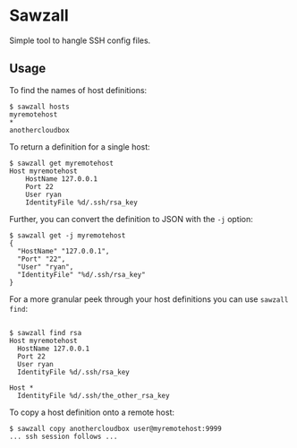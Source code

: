 # Sawzall

Simple tool to hangle SSH config files. 

## Usage

To find the names of host definitions:

```
$ sawzall hosts
myremotehost
*
anothercloudbox
```

To return a definition for a single host: 

```
$ sawzall get myremotehost
Host myremotehost
	HostName 127.0.0.1
	Port 22
	User ryan
	IdentityFile %d/.ssh/rsa_key

```

Further, you can convert the definition to JSON with the `-j` option:

```
$ sawzall get -j myremotehost
{
  "HostName" "127.0.0.1",
  "Port" "22",
  "User" "ryan",
  "IdentityFile" "%d/.ssh/rsa_key"
}
```

For a more granular peek through your host definitions you can use `sawzall find`:

```

$ sawzall find rsa
Host myremotehost
  HostName 127.0.0.1
  Port 22
  User ryan
  IdentityFile %d/.ssh/rsa_key

Host *
  IdentityFile %d/.ssh/the_other_rsa_key

```

To copy a host definition onto a remote host: 

```
$ sawzall copy anothercloudbox user@myremotehost:9999
... ssh session follows ...

```